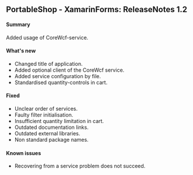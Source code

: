 ## PortableShop - XamarinForms: ReleaseNotes 1.2

#### Summary
Added usage of CoreWcf-service.

#### What's new
* Changed title of application.
* Added optional client of the CoreWcf service.
* Added service configuration by file.
* Standardised quantity-controls in cart.

#### Fixed
* Unclear order of services.
* Faulty filter initialisation.
* Insufficient quantity limitation in cart.
* Outdated documentation links.
* Outdated external libraries.
* Non standard package names.

#### Known issues
* Recovering from a service problem does not succeed.